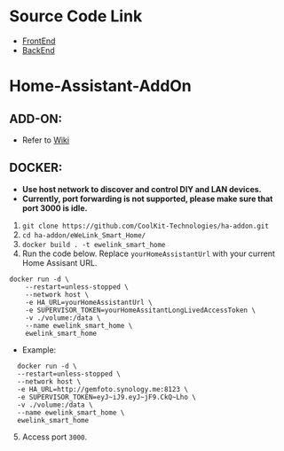 # Source Code Link

-   [FrontEnd](https://github.com/CoolKit-Technologies/ha-addon-frontEnd)
-   [BackEnd](https://github.com/CoolKit-Technologies/ha-addon-backEnd)

# Home-Assistant-AddOn

## ADD-ON:

-   Refer to [Wiki](https://bit.ly/eWeLinkaddon)

## DOCKER:

-   **Use host network to discover and control DIY and LAN devices.**
-   **Currently, port forwarding is not supported, please make sure that port 3000 is idle.**

1. `git clone https://github.com/CoolKit-Technologies/ha-addon.git`
2. `cd ha-addon/eWeLink_Smart_Home/`
3. `docker build . -t ewelink_smart_home`
4. Run the code below. Replace `yourHomeAssistantUrl` with your current Home Assisant URL.

```
docker run -d \
    --restart=unless-stopped \
    --network host \
    -e HA_URL=yourHomeAssistantUrl \
    -e SUPERVISOR_TOKEN=yourHomeAssitantLongLivedAccessToken \
    -v ./volume:/data \
    --name ewelink_smart_home \
    ewelink_smart_home
```

-   Example:

```
  docker run -d \
  --restart=unless-stopped \
  --network host \
  -e HA_URL=http://gemfoto.synology.me:8123 \
  -e SUPERVISOR_TOKEN=eyJ~iJ9.eyJ~jF9.CkQ~Lho \
  -v ./volume:/data \
  --name ewelink_smart_home \
  ewelink_smart_home
```

5. Access port `3000`.

